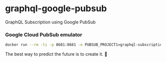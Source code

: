 # graphql-google-pubsub

GraphQL Subscription using Google PubSub

### Google Cloud PubSub emulator

```sh
docker run --rm -ti -p 8681:8681 -e PUBSUB_PROJECT1=graphql-subscription-291704,stuff:stuff-subscription messagebird/gcloud-pubsub-emulator:latest
```


<!-- INSPIRATIONAL_QUOTE_START -->
The best way to predict the future is to create it.
🐶
<!-- INSPIRATIONAL_QUOTE_END -->
